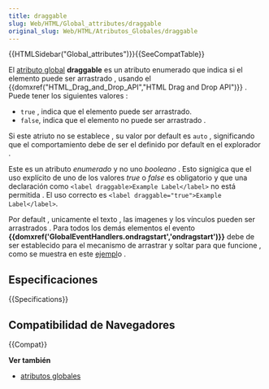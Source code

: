 ```yaml
---
title: draggable
slug: Web/HTML/Global_attributes/draggable
original_slug: Web/HTML/Atributos_Globales/draggable
---
```


{{HTMLSidebar("Global_attributes")}}{{SeeCompatTable}}

El [atributo global](/es/docs/Web/HTML/Atributos_Globales) **draggable** es un atributo enumerado que indica si el elemento puede ser arrastrado , usando el {{domxref("HTML_Drag_and_Drop_API","HTML Drag and Drop API")}} . Puede tener los siguientes valores :

- `true` , indica que el elemento puede ser arrastrado.
- `false`, indica que el elemento no puede ser arrastrado .

Si este atriuto no se establece , su valor por default es `auto` , significando que el comportamiento debe de ser el definido por default en el explorador .

Este es un atributo _enumerado_ y no uno _booleano_ . Esto signigica que el uso explícito de uno de los valores _true_ o _false_ es obligatorio y que una declaración como `<label draggable>Example Label</label>` no está permitida . El uso correcto es `<label draggable="true">Example Label</label>`.

Por default , unicamente el texto , las imagenes y los vínculos pueden ser arrastrados . Para todos los demás elementos el evento **{{domxref('GlobalEventHandlers.ondragstart','ondragstart')}}** debe de ser establecido para el mecanismo de arrastrar y soltar para que funcione , como se muestra en este [ejempl](/es/docs/DragDrop/Drag_Operations)o .

## Especificaciones

{{Specifications}}

## Compatibilidad de Navegadores

{{Compat}}

**Ver también**

- [atributos globales](/es/docs/Web/HTML/Atributos_Globales)
